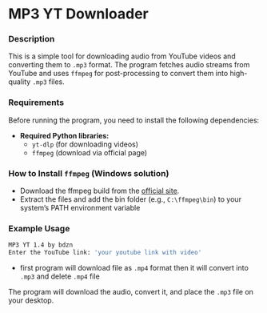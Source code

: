# MP3 YT Downloader

### Description
This is a simple tool for downloading audio from YouTube videos and converting them to `.mp3` format. The program fetches audio streams from YouTube and uses `ffmpeg` for post-processing to convert them into high-quality `.mp3` files.

### Requirements
Before running the program, you need to install the following dependencies:
- **Required Python libraries:**
  - `yt-dlp` (for downloading videos)
  - `ffmpeg` (download via official page)
### How to Install `ffmpeg` (Windows solution)
- Download the ffmpeg build from the [official site](https://ffmpeg.org/download.html).
- Extract the files and add the bin folder (e.g., `C:\ffmpeg\bin`) to your system’s PATH environment variable

### Example Usage

```bash
MP3 YT 1.4 by bdzn
Enter the YouTube link: 'your youtube link with video'
```
* first program will download file as `.mp4` format then it will convert into `.mp3` and delete `.mp4` file
  
The program will download the audio, convert it, and place the `.mp3` file on your desktop.



